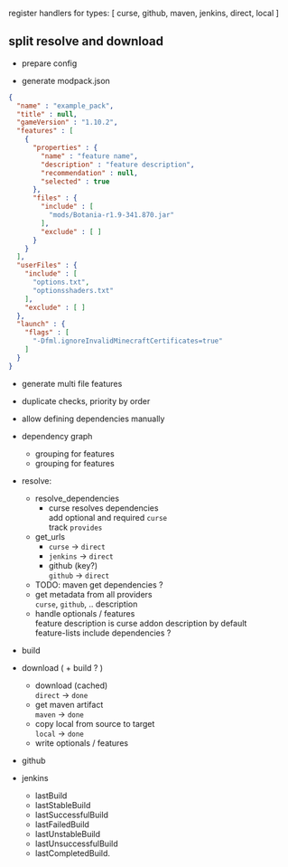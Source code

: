 register handlers for types: [ curse, github, maven, jenkins, direct, local ]

## split resolve and download
- prepare config

- generate modpack.json

```json
{
  "name" : "example_pack",
  "title" : null,
  "gameVersion" : "1.10.2",
  "features" : [
    {
      "properties" : {
        "name" : "feature name",
        "description" : "feature description",
        "recommendation" : null,
        "selected" : true
      },
      "files" : {
        "include" : [
          "mods/Botania-r1.9-341.870.jar"
        ],
        "exclude" : [ ]
      }
    }
  ],
  "userFiles" : {
    "include" : [
      "options.txt",
      "optionsshaders.txt"
    ],
    "exclude" : [ ]
  },
  "launch" : {
    "flags" : [
      "-Dfml.ignoreInvalidMinecraftCertificates=true"
    ]
  }
}
```

- generate multi file features

- duplicate checks, priority by order

- allow defining dependencies manually

- dependency graph
  - grouping for features
  - grouping for features

- resolve:
  - resolve_dependencies
    - curse resolves dependencies \
      add optional and required `curse` \
      track `provides`
  - get_urls
    - `curse` -> `direct`
    - `jenkins` -> `direct`
    - github (key?) \
      `github` -> `direct`
  - TODO: maven get dependencies ?
  - get metadata from all providers \
    `curse`, `github`, .. description
  - handle optionals / features \
    feature description is curse addon description by default \
    feature-lists include dependencies ?
- build
- download ( + build ? )
  - download (cached) \
    `direct` -> `done`
  - get maven artifact \
    `maven` -> `done`
  - copy local from source to target \
    `local` -> `done`
  - write optionals / features

- github
- jenkins
  - lastBuild
  - lastStableBuild
  - lastSuccessfulBuild
  - lastFailedBuild
  - lastUnstableBuild
  - lastUnsuccessfulBuild
  - lastCompletedBuild.

